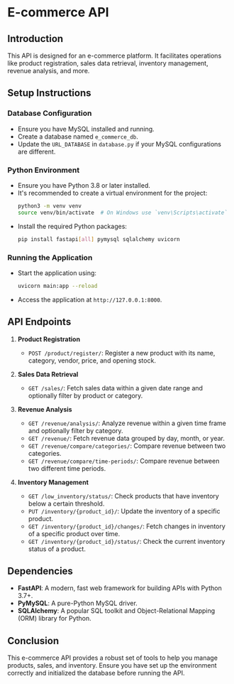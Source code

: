 # E-commerce API

## Introduction
This API is designed for an e-commerce platform. It facilitates operations like product registration, sales data retrieval, inventory management, revenue analysis, and more.

## Setup Instructions

### Database Configuration
- Ensure you have MySQL installed and running.
- Create a database named `e_commerce_db`.
- Update the `URL_DATABASE` in `database.py` if your MySQL configurations are different.

### Python Environment
- Ensure you have Python 3.8 or later installed.
- It's recommended to create a virtual environment for the project:
    ```bash
    python3 -m venv venv
    source venv/bin/activate  # On Windows use `venv\Scripts\activate`
    ```
- Install the required Python packages:
    ```bash
    pip install fastapi[all] pymysql sqlalchemy uvicorn
    ```

### Running the Application
- Start the application using:
    ```bash
    uvicorn main:app --reload
    ```
- Access the application at `http://127.0.0.1:8000`.

## API Endpoints

1. **Product Registration**
    - `POST /product/register/`: Register a new product with its name, category, vendor, price, and opening stock.

2. **Sales Data Retrieval**
    - `GET /sales/`: Fetch sales data within a given date range and optionally filter by product or category.

3. **Revenue Analysis**
    - `GET /revenue/analysis/`: Analyze revenue within a given time frame and optionally filter by category.
    - `GET /revenue/`: Fetch revenue data grouped by day, month, or year.
    - `GET /revenue/compare/categories/`: Compare revenue between two categories.
    - `GET /revenue/compare/time-periods/`: Compare revenue between two different time periods.

4. **Inventory Management**
    - `GET /low_inventory/status/`: Check products that have inventory below a certain threshold.
    - `PUT /inventory/{product_id}/`: Update the inventory of a specific product.
    - `GET /inventory/{product_id}/changes/`: Fetch changes in inventory of a specific product over time.
    - `GET /inventory/{product_id}/status/`: Check the current inventory status of a product.

## Dependencies
- **FastAPI**: A modern, fast web framework for building APIs with Python 3.7+.
- **PyMySQL**: A pure-Python MySQL driver.
- **SQLAlchemy**: A popular SQL toolkit and Object-Relational Mapping (ORM) library for Python.

## Conclusion
This e-commerce API provides a robust set of tools to help you manage products, sales, and inventory. Ensure you have set up the environment correctly and initialized the database before running the API.
